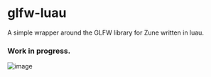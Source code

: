 # glfw-luau

A simple wrapper around the GLFW library for Zune written in luau.

### Work in progress.

![image](https://github.com/user-attachments/assets/5085f28c-31d2-451d-a68b-dd8507d607c5)
